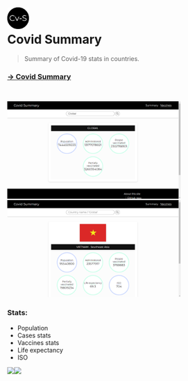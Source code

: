 # <img src="img/logo.png" height=50px><br>Covid Summary

> Summary of Covid-19 stats in countries.

### **[→ Covid Summary](https://nguyend-nam.github.io/Covid-Summary/)**

<br>

<img src="img/screenshot-global.png" width="400px"> <img src="img/screenshot.png" width="400px">

### Stats:
- Population
- Cases stats
- Vaccines stats
- Life expectancy
- ISO

<a title="" href="https://github.com/NguyenD-Nam"><img src="https://avatars.githubusercontent.com/u/69586735?v=4" width=26px /><img src="https://img.shields.io/badge/-@NguyenD--Nam-fff?style=for-the-badge&logo=GitHub&logoColor=bfbfbf&link=https://github.com/NguyenD-Nam"></a>
